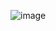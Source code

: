 ![image](https://github.com/Pop-Alex/Weather2/assets/126070300/0eb1b387-ede8-477f-8b04-d4cf042d3528)

